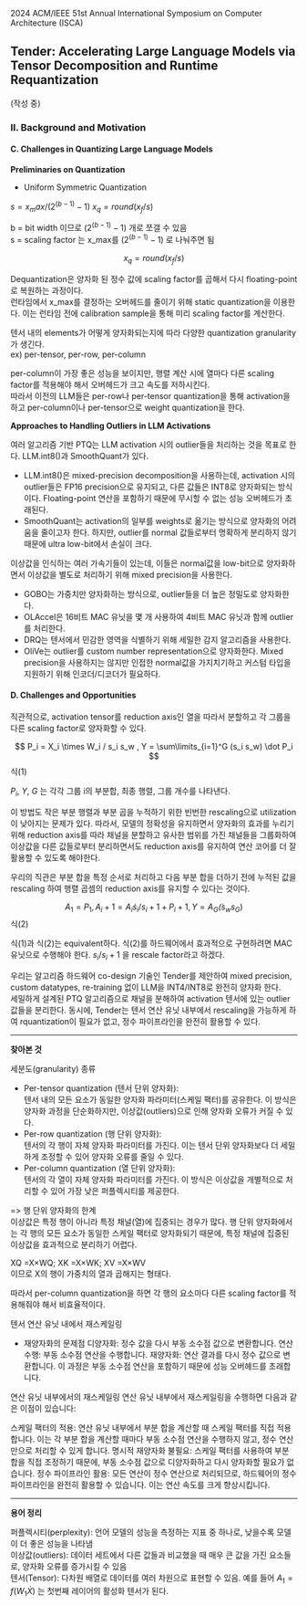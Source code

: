 
2024 ACM/IEEE 51st Annual International Symposium on Computer Architecture (ISCA)  

## Tender: Accelerating Large Language Models via Tensor Decomposition and Runtime Requantization  
(작성 중)

### II. Background and Motivation  


#### C. Challenges in Quantizing Large Language Models  

**Preliminaries on Quantization**  

- Uniform Symmetric Quantization  

$s=x_max / (2^(b-1) -1)$   $x_q=round(x_f / s)$

b = bit width 이므로 $(2^(b-1) -1)$ 개로 쪼갤 수 있음  
s = scaling factor 는 x_max를 $(2^(b-1) -1)$ 로 나눠주면 됨  

$$
x_q = round(x_f/s)
$$

Dequantization은 양자화 된 정수 값에 scaling factor를 곱해서 다시 floating-point로 복원하는 과정이다.  
런타임에서 x_max를 결정하는 오버헤드를 줄이기 위해 static quantization을 이용한다. 이는 런타임 전에 calibration sample을 통해 미리 scaling factor를 계산한다.  

텐서 내의 elements가 어떻게 양자화되는지에 따라 다양한 quantization granularity가 생긴다.  
ex) per-tensor, per-row, per-column  

per-column이 가장 좋은 성능을 보이지만, 행렬 계산 시에 열마다 다른 scaling factor를 적용해야 해서 오버헤드가 크고 속도를 저하시킨다.  
따라서 이전의 LLM들은 per-row나 per-tensor quantization을 통해 activation을 하고 per-column이나 per-tensor으로 weight quantization을 한다.  


**Approaches to Handling Outliers in LLM Activations**  

여러 알고리즘 기반 PTQ는 LLM activation 시의 outlier들을 처리하는 것을 목표로 한다. LLM.int8()과 SmoothQuant가 있다.  

- LLM.int8()은 mixed-precision decomposition을 사용하는데, activation 시의 outlier들은 FP16 precision으로 유지되고, 다른 값들은 INT8로 양자화되는 방식이다. Floating-point 연산을 포함하기 때문에 무시할 수 없는 성능 오버헤드가 초래된다.  
- SmoothQuant는 activation의 일부를 weights로 옮기는 방식으로 양자화의 어려움을 줄이고자 한다. 하지만, outlier를 normal 값들로부터 명확하게 분리하지 않기 때문에 ultra low-bit에서 손실이 크다.  

이상값을 인식하는 여러 가속기들이 있는데, 이들은 normal값을 low-bit으로 양자화하면서 이상값을 별도로 처리하기 위해 mixed precision을 사용한다.  

- GOBO는 가중치만 양자화하는 방식으로, outlier들을 더 높은 정밀도로 양자화한다.  
- OLAccel은 16비트 MAC 유닛을 몇 개 사용하여 4비트 MAC 유닛과 함께 outlier를 처리한다.  
- DRQ는 텐서에서 민감한 영역을 식별하기 위해 세밀한 감지 알고리즘을 사용한다.  
- OliVe는 outlier를 custom number representation으로 양자화한다. Mixed precision을 사용하지는 않지만 인접한 normal값을 가지치기하고 커스텀 타입을 지원하기 위해 인코더/디코더가 필요하다.  


#### D. Challenges and Opportunities  

직관적으로, activation tensor를 reduction axis인 열을 따라서 분할하고 각 그룹을 다른 scaling factor로 양자화할 수 있다.  

$$
P_i = X_i \times W_i / s_i s_w , Y = \sum\limits_{i=1}^G (s_i s_w) \dot P_i
$$
식(1)

$P_i$, $Y$, $G$ 는 각각 그룹 i의 부분합, 최종 행렬, 그룹 개수를 나타낸다.  

이 방법도 작은 부분 행렬과 부분 곱을 누적하기 위한 빈번한 rescaling으로 utilization이 낮아지는 문제가 있다. 따라서, 모델의 정확성을 유지하면서 양자화의 효과를 누리기 위해 reduction axis를 따라 채널을 분할하고 유사한 범위를 가진 채널들을 그룹화하여 이상값을 다른 값들로부터 분리하면서도 reduction axis를 유지하여 연산 코어를 더 잘 활용할 수 있도록 해야한다. 

우리의 직관은 부분 합을 특정 순서로 처리하고 다음 부분 합을 더하기 전에 누적된 값을 rescaling 하여 행렬 곱셈의 reduction axis를 유지할 수 있다는 것이다.  

$$
A_1 = P_1, A_i+1 = A_i \dot s_i/s_i+1 + P_i+1,
Y=A_G \dot (s_w s_G)
$$
식(2)

식(1)과 식(2)는 equivalent하다. 식(2)를 하드웨어에서 효과적으로 구현하려면 MAC 유닛으로 수행해야 한다. $s_i/s_i+1$ 을 rescale factor라고 하겠다.  

우리는 알고리즘 하드웨어 co-design 기술인 Tender를 제안하여 mixed precision, custom datatypes, re-training 없이 LLM을 INT4/INT8로 완전히 양자화 한다.  
세밀하게 설계된 PTQ 알고리즘으로 채널을 분해하여 activation 텐서에 있는 outlier 값들을 분리한다. 동시에, Tender는 텐서 연산 유닛 내부에서 rescaling을 가능하게 하여 rquantization이 필요가 없고, 정수 파이프라인을 완전히 활용할 수 있다.  








---
**찾아본 것**    


세분도(granularity) 종류  
- Per-tensor quantization (텐서 단위 양자화):  
텐서 내의 모든 요소가 동일한 양자화 파라미터(스케일 팩터)를 공유한다. 이 방식은 양자화 과정을 단순화하지만, 이상값(outliers)으로 인해 양자화 오류가 커질 수 있다.  
- Per-row quantization (행 단위 양자화):  
텐서의 각 행이 자체 양자화 파라미터를 가진다. 이는 텐서 단위 양자화보다 더 세밀하게 조정할 수 있어 양자화 오류를 줄일 수 있다.  
- Per-column quantization (열 단위 양자화):  
텐서의 각 열이 자체 양자화 파라미터를 가진다.  이 방식은 이상값을 개별적으로 처리할 수 있어 가장 낮은 퍼플렉시티를 제공한다.  

=> 행 단위 양자화의 한계  
이상값은 특정 행이 아니라 특정 채널(열)에 집중되는 경우가 많다. 행 단위 양자화에서는 각 행의 모든 요소가 동일한 스케일 팩터로 양자화되기 때문에, 특정 채널에 집중된 이상값을 효과적으로 분리하기 어렵다.  

XQ =X×WQ; XK =X×WK; XV =X×WV  
이므로 X의 행이 가중치의 열과 곱해지는 형태다.  

따라서 per-column quantization을 하면 각 행의 요소마다 다른 scaling factor를 적용해줘야 해서 비효율적이다.  



텐서 연산 유닛 내에서 재스케일링
- 재양자화의 문제점
디양자화: 정수 값을 다시 부동 소수점 값으로 변환합니다.
연산 수행: 부동 소수점 연산을 수행합니다.
재양자화: 연산 결과를 다시 정수 값으로 변환합니다.
이 과정은 부동 소수점 연산을 포함하기 때문에 성능 오버헤드를 초래합니다.

연산 유닛 내부에서의 재스케일링
연산 유닛 내부에서 재스케일링을 수행하면 다음과 같은 이점이 있습니다:

스케일 팩터의 적용: 연산 유닛 내부에서 부분 합을 계산할 때 스케일 팩터를 직접 적용합니다. 이는 각 부분 합을 계산할 때마다 부동 소수점 연산을 수행하지 않고, 정수 연산만으로 처리할 수 있게 합니다.
명시적 재양자화 불필요: 스케일 팩터를 사용하여 부분 합을 직접 조정하기 때문에, 부동 소수점 값으로 디양자화하고 다시 양자화할 필요가 없습니다.
정수 파이프라인 활용: 모든 연산이 정수 연산으로 처리되므로, 하드웨어의 정수 파이프라인을 완전히 활용할 수 있습니다. 이는 연산 속도를 크게 향상시킵니다.

---
**용어 정리**  

퍼플렉시티(perplexity): 언어 모델의 성능을 측정하는 지표 중 하나로, 낮을수록 모델이 더 좋은 성능을 나타냄  
이상값(outliers): 데이터 세트에서 다른 값들과 비교했을 때 매우 큰 값을 가진 요소들로, 양자화 오류를 증가시킬 수 있음  
텐서(Tensor): 다차원 배열로 데이터를 여러 차원으로 표현할 수 있음. 예를 들어 $A_1=f(W_1 \dot X)$ 는 첫번째 레이어의 활성화 텐서가 된다.  








